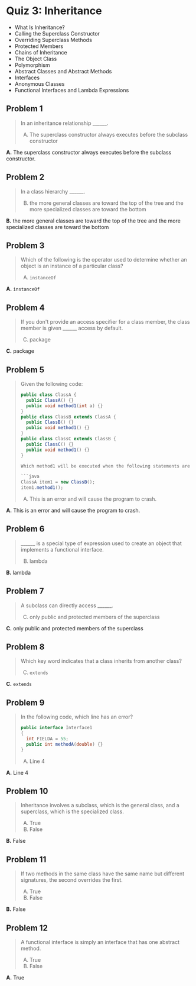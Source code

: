 <style type="text/css">ol { list-style-type: upper-alpha; }</style>

# Quiz 3: Inheritance

- What Is Inheritance?
- Calling the Superclass Constructor
- Overriding Superclass Methods
- Protected Members
- Chains of Inheritance
- The Object Class
- Polymorphism
- Abstract Classes and Abstract Methods
- Interfaces
- Anonymous Classes
- Functional Interfaces and Lambda Expressions

## Problem 1

> In an inheritance relationship ______.
>
> 1. The superclass constructor always executes before the subclass constructor

**A.** The superclass constructor always executes before the subclass constructor.

## Problem 2

> In a class hierarchy ______.
>
> 2. the more general classes are toward the top of the tree and the more
     specialized classes are toward the bottom

**B.** the more general classes are toward the top of the tree and the more
       specialized classes are toward the bottom

## Problem 3

> Which of the following is the operator used to determine whether an object is
  an instance of a particular class?
>
> 1. `instanceOf`

**A.** `instanceOf`

## Problem 4

> If you don't provide an access specifier for a class member, the class member
  is given ______ access by default.
>
> 3. package

**C.** package

## Problem 5

> Given the following code:
>
> ```java
> public class ClassA {
>   public ClassA() {}
>   public void method1(int a) {}
> }
> public class ClassB extends ClassA {
>   public ClassB() {}
>   public void method1() {}
> }
> public class ClassC extends ClassB {
>   public ClassC() {}
>   public void method1() {}
> }
>
> Which method1 will be executed when the following statements are executed?
>
> ```java
> ClassA item1 = new ClassB();
> item1.method1();
> ```
>
> 1. This is an error and will cause the program to crash.

**A.** This is an error and will cause the program to crash.

## Problem 6

> ______ is a special type of expression used to create an object that
  implements a functional interface.
>
> 2. lambda

**B.** lambda

## Problem 7

> A subclass can directly access ______.
>
> 3. only public and protected members of the superclass

**C.** only public and protected members of the superclass

## Problem 8

> Which key word indicates that a class inherits from another class?
>
> 3. `extends`

**C.** `extends`

## Problem 9

> In the following code, which line has an error?
>
> ```java
> public interface Interface1
> {
>   int FIELDA = 55;
>   public int methodA(double) {}
> }
> ```
>
> 1. Line 4

**A.** Line 4

## Problem 10

> Inheritance involves a subclass, which is the general class, and a superclass,
  which is the specialized class.
>
> 1. True
> 2. False

**B.** False

## Problem 11

> If two methods in the same class have the same name but different signatures,
  the second overrides the first.
>
> 1. True
> 2. False

**B.** False

## Problem 12

> A functional interface is simply an interface that has one abstract method.
>
> 1. True
> 2. False

**A.** True
